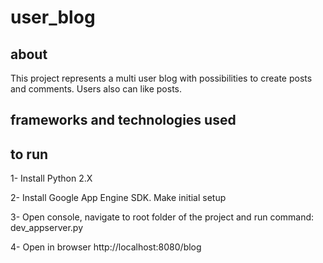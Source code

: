 # user_blog

## about 

This project represents a multi user blog with possibilities to create posts and comments. Users also can like posts.

## frameworks and technologies used


## to run

1- Install Python 2.X

2- Install Google App Engine SDK. Make initial setup

3- Open console, navigate to root folder of the project and run command: dev_appserver.py 

4- Open in browser http://localhost:8080/blog
